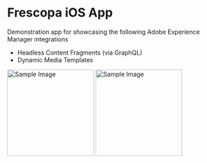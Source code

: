 # Frescopa iOS App

Demonstration app for showcasing the following Adobe Experience Manager integrations
- Headless Content Fragments (via GraphQL)
- Dynamic Media Templates

<img src="https://github.com/user-attachments/assets/395032d5-fb29-4d8c-9967-e8f8a456872a" alt="Sample Image" width="200">
<img src="https://github.com/user-attachments/assets/3440a332-d9db-450c-aa47-23a66cdd33d3" alt="Sample Image" width="200">
